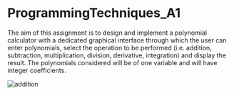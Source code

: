 # ProgrammingTechniques_A1

The aim of this assignment is to design and implement a polynomial calculator with a dedicated graphical interface through which the user can enter polynomials, select the operation to be performed (i.e. addition, subtraction, multiplication, division, derivative, integration) and display the result. The polynomials considered will be of one variable and will have integer coefficients.

![addition](https://user-images.githubusercontent.com/57355797/111454482-57b1bf00-871d-11eb-92ef-979ccb17c42f.PNG)
